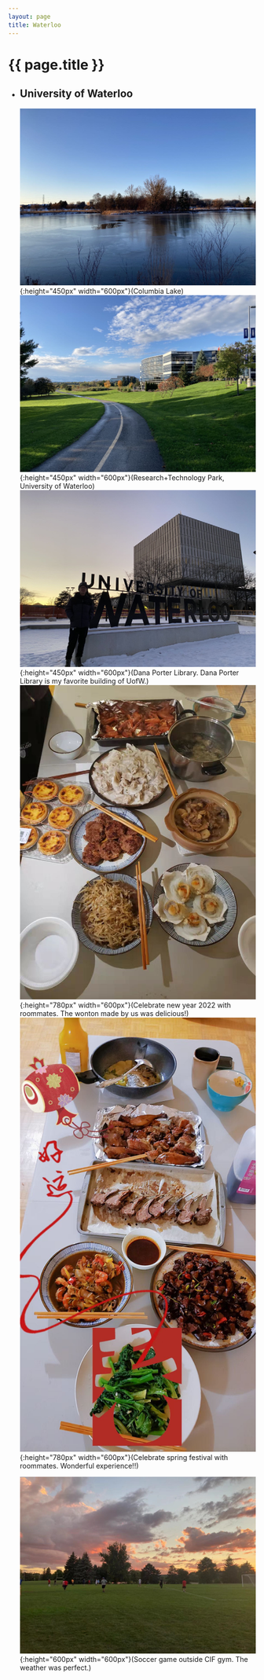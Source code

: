 ```yaml
---
layout: page
title: Waterloo
---
```


# {{ page.title }}

+ ## University of Waterloo
  ![](/images/waterloo/ColumbiaLake.jpeg#center){:height="450px" width="600px"}(Columbia Lake)
  ![](/images/waterloo/OpenText.jpeg#center){:height="450px" width="600px"}(Research+Technology Park, University of Waterloo)
  ![](/images/waterloo/DanaPorter.jpeg#center){:height="450px" width="600px"}(Dana Porter Library. Dana Porter Library is my favorite building of UofW.)
  ![](/images/waterloo/HappyNewYear.jpeg#center){:height="780px" width="600px"}(Celebrate new year 2022 with roommates. The wonton made by us was delicious!)
  ![](/images/waterloo/spring-festival.jpeg#center){:height="780px" width="600px"}(Celebrate spring festival with roommates. Wonderful experience!!)

  ![](/images/waterloo/soccer-summer.jpeg#center){:height="600px" width="600px"}(Soccer game outside CIF gym. The weather was perfect.)

